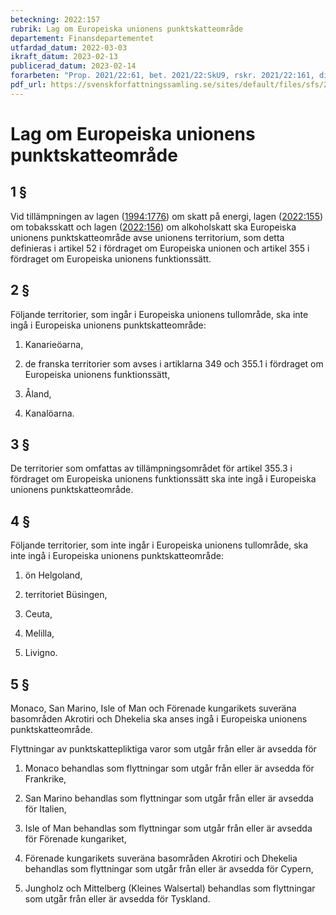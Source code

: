 ```yaml
---
beteckning: 2022:157
rubrik: Lag om Europeiska unionens punktskatteområde
departement: Finansdepartementet
utfardad_datum: 2022-03-03
ikraft_datum: 2023-02-13
publicerad_datum: 2023-02-14
forarbeten: "Prop. 2021/22:61, bet. 2021/22:SkU9, rskr. 2021/22:161, direktiv (EU) 2020/262"
pdf_url: https://svenskforfattningssamling.se/sites/default/files/sfs/2022-03/SFS2022-157.pdf
---
```


# Lag om Europeiska unionens punktskatteområde

## 1 §

Vid tillämpningen av lagen ([1994:1776](https://selex.se/eli/sfs/1994/1776)) om skatt på energi, lagen ([2022:155](https://selex.se/eli/sfs/2022/155)) om tobaksskatt och lagen ([2022:156](https://selex.se/eli/sfs/2022/156)) om alkoholskatt ska Europeiska unionens punktskatteområde avse unionens territorium, som detta definieras i artikel 52 i fördraget om Europeiska unionen och artikel 355 i fördraget om Europeiska unionens funktionssätt.

## 2 §

Följande territorier, som ingår i Europeiska unionens tullområde, ska inte ingå i Europeiska unionens punktskatteområde:

1. Kanarieöarna,

2. de franska territorier som avses i artiklarna 349 och 355.1 i fördraget om Europeiska unionens funktionssätt,

3. Åland,

4. Kanalöarna.

## 3 §

De territorier som omfattas av tillämpningsområdet för artikel 355.3 i fördraget om Europeiska unionens funktionssätt ska inte ingå i Europeiska unionens punktskatteområde.

## 4 §

Följande territorier, som inte ingår i Europeiska unionens tullområde, ska inte ingå i Europeiska unionens punktskatteområde:

1. ön Helgoland,

2. territoriet Büsingen,

3. Ceuta,

4. Melilla,

5. Livigno.

## 5 §

Monaco, San Marino, Isle of Man och Förenade kungarikets suveräna basområden Akrotiri och Dhekelia ska anses ingå i Europeiska unionens punktskatteområde.

Flyttningar av punktskattepliktiga varor som utgår från eller är avsedda för

1. Monaco behandlas som flyttningar som utgår från eller är avsedda för Frankrike,

2. San Marino behandlas som flyttningar som utgår från eller är avsedda för Italien,

3. Isle of Man behandlas som flyttningar som utgår från eller är avsedda för Förenade kungariket,

4. Förenade kungarikets suveräna basområden Akrotiri och Dhekelia behandlas som flyttningar som utgår från eller är avsedda för Cypern,

5. Jungholz och Mittelberg (Kleines Walsertal) behandlas som flyttningar som utgår från eller är avsedda för Tyskland.